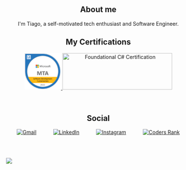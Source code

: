 <h2 class="w3-sans-serif" align="center">About me</h2>
<div align="center">
	I'm Tiago, a self-motivated tech enthusiast and Software Engineer.
	</br>
</div>
	  
<h2 class="w3-sans-serif" align="center">My Certifications</h2>
<div align="center">
	<a href="https://www.credly.com/earner/earned/badge/d7c0a434-978e-48a1-9594-3924e90a0cfb">
		<img src="MTA%20Software%20Development%20Fundamentals%20C%23.png" width="100" height="100" title="MTA Software Development Fundamentals C#">
	</a>
	<a href="https://www.freecodecamp.org/certification/tiagobatista/foundational-c-sharp-with-microsoft">
		<img src="https://devblogs.microsoft.com/dotnet/wp-content/uploads/sites/10/2023/08/csharp-certification-banner.png" width="300" height="100" title="Foundational C#
Certification">
	</a>
	</div>
<br/>
<br/>
	  
<h2 class="w3-sans-serif" align="center">Social</h2>
<p align="center">   
  <a href="mailto:tiago.batista94@gmail.com" target="_blank"><img src="https://simpleicons.org/icons/gmail.svg" height="30" title="Gmail"></a>&emsp;&emsp;&emsp;
  <a href="https://www.linkedin.com/in/tiagobatista94" target="_blank"><img src="https://simpleicons.org/icons/linkedin.svg" height="30" title="LinkedIn"></a>&emsp;&emsp;&emsp;
  <a href="https://www.instagram.com/tiagobatista94" target="_blank"><img src="https://simpleicons.org/icons/instagram.svg" height="30" title="Instagram"></a>&emsp;&emsp;&emsp;
  <a href="https://profile.codersrank.io/user/tiagobatista/" target="_blank"><img src="https://simpleicons.org/icons/codersrank.svg" height="30" title="Coders Rank"></a>
</p>
	  
</br>
</br>

<p align="left">
	<img src="https://views.whatilearened.today/views/github/tiagobatista/views.svg">
</p>
